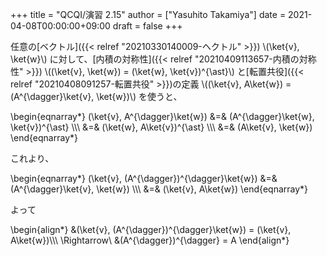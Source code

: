 +++
title = "QCQI/演習 2.15"
author = ["Yasuhito Takamiya"]
date = 2021-04-08T00:00:00+09:00
draft = false
+++

任意の[ベクトル]({{< relref "20210330140009-ヘクトル" >}}) \\(\ket{v}, \ket{w}\\) に対して、[内積の対称性]({{< relref "20210409113657-内積の対称性" >}}) \\((\ket{v}, \ket{w}) = (\ket{w}, \ket{v})^{\ast}\\) と[転置共役]({{< relref "20210408091257-転置共役" >}})の定義 \\((\ket{v}, A\ket{w}) = (A^{\dagger}\ket{v}, \ket{w})\\) を使うと、

\begin{eqnarray\*}
(\ket{v}, A^{\dagger}\ket{w}) &=& (A^{\dagger}\ket{w}, \ket{v})^{\ast} \\\\\\
  &=& (\ket{w}, A\ket{v})^{\ast} \\\\\\
  &=& (A\ket{v}, \ket{w})
\end{eqnarray\*}

これより、

\begin{eqnarray\*}
(\ket{v}, (A^{\dagger})^{\dagger}\ket{w}) &=& (A^{\dagger}\ket{v}, \ket{w}) \\\\\\
  &=& (\ket{v}, A\ket{w})
\end{eqnarray\*}

よって

\begin{align\*}
&(\ket{v}, (A^{\dagger})^{\dagger}\ket{w}) = (\ket{v}, A\ket{w})\\\\\\
\Rightarrow\ &(A^{\dagger})^{\dagger} = A
\end{align\*}
